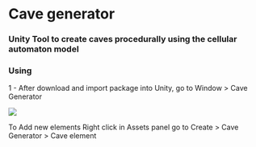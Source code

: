 # Cave generator #
### Unity Tool to create caves procedurally using the cellular automaton model ###

### Using ###

 1 - After download and import package into Unity, go to Window > Cave Generator
 
 ![](https://franciscofontes.github.io/images/cave-generator/cave-generator_01.png) 
 
 To Add new elements Right click in Assets panel go to Create > Cave Generator > Cave element
